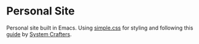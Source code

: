 # Personal Site 

Personal site built in Emacs.  Using [simple.css](https://github.com/kevquirk/simple.css/tree/main) for styling and following this [guide](https://www.youtube.com/watch?v=AfkrzFodoNw) by [System Crafters](https://www.youtube.com/@SystemCrafters).
